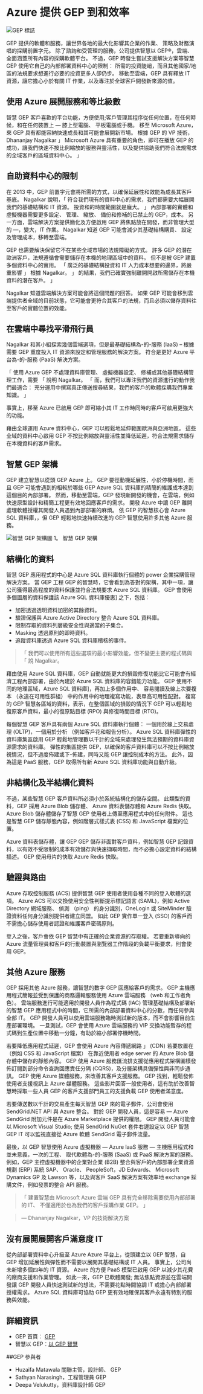 <properties
   pageTitle="Azure SQL 資料庫 Azure 案例研究 GEP |Microsoft Azure"
   description="深入了解 GEP 如何連絡其他全域的客戶，並獲得更有效率使用 SQL 資料庫"
   services="sql-database"
   documentationCenter=""
   authors="CarlRabeler"
   manager="jhubbard"
   editor=""/>

<tags
   ms.service="sql-database"
   ms.devlang="NA"
   ms.topic="article"
   ms.tgt_pltfrm="NA"
   ms.workload="NA"
   ms.date="09/08/2016"
   ms.author="carlrab"/>

# <a name="azure-gives-gep-global-reach-and-greater-efficiency"></a>Azure 提供 GEP 到和效率

![GEP 標誌](./media/sql-database-implementation-gep/geplogo.png)

GEP 提供的軟體和服務，讓世界各地的最大化影響其企業的作業、 策略及財務演唱的採購前置字元。 除了諮詢和受管理的服務，公司提供智慧以 GEP®，雲端、 全面涵蓋所有內容的採購軟體平台。 不過，GEP 時發生嘗試支援解決方案等智慧 GEP 使用它自己的內部部署資料中心的限制︰ 所需的投資陡峭，而且其他國家/地區的法規要求想進行必要的投資更多人卻仍步。 移動至雲端，GEP 具有釋放 IT 資源，讓它擔心小於有關 IT 作業，以及專注於全球客戶開發新來源的值。

## <a name="expanding-services-and-growth-by-using-azure"></a>使用 Azure 展開服務和等比級數

智慧 GEP 客戶喜歡的平台功能，方便使用;客戶管理其程序從任何位置，在任何時候，和在任何裝置上 — 膝上型電腦、 平板電腦或手機。 移至 Microsoft Azure，來 GEP 具有都能容納快速成長和其可能會展開新市場。 根據 GEP 的 VP 技術，Dhananjay Nagalkar 」 Microsoft Azure 具有重要的角色，即可在播放 GEP 的成功，讓我們快速不按比例縮放的服務與靈活性，以及提供協助我們符合法規需求的全域客戶的區域資料中心。 」

## <a name="the-limitations-of-a-do-it-yourself-datacenter"></a>自助資料中心的限制

在 2013 中，GEP 前置字元會將所需的方式，以確保延展性和效能為成長其客戶基底。 Nagalkar 說明，「 符合我們現有的資料中心的需求，我們都需要大幅展開我們的基礎結構和 IT 資源。 投資和的時間範圍就是龐大。 」 內部部署的實體和虛擬機器需要更多設定、 管理、 縮放、 備份和修補的已禁止的 GEP，成本。 另一方面，雲端解決方案提供簡化及方便啟用 GEP 將焦點放在開發，而非管理大型的 —，變大，IT 作業。 Nagalkar 知道 GEP 可能會減少其基礎結構購買、 設定及管理成本，移轉至雲端。

GEP 也需要解決保留它不在某些全域市場的法規障礙的方式。 許多 GEP 的潛在歐洲客戶，法規遵循會需要儲存在本機的地理區域中的資料。 但不是被 GEP 建置多個資料中心的實用。 「 廣泛的基礎結構投資和 IT 人力成本想要的邊界，將嚴重影響 」 根據 Nagalkar。 」 的結果，我們已確實強制離開開啟所需儲存在本機資料的潛在客戶。 」

Nagalkar 知道雲端解決方案可能會將這個問題的回答。 如果 GEP 可能會移到雲端提供者全域的目前狀態，它可能會更符合其客戶的法規，而且必須以儲存資料往至客戶的實體位置的效能。

## <a name="finding-smooth-skies-in-the-cloud"></a>在雲端中尋找平滑飛行員

Nagalkar 和其小組探索幾個雲端選項，但是最基礎結構為-的-服務 (IaaS) – 根據需要 GEP 重度投入 IT 資源來設定和管理服務的解決方案。 符合是更好 Azure 平台為-的-服務 (PaaS) 解決方案。

「 使用 Azure GEP 不處理資料庫管理、 虛擬機器設定、 修補或其他基礎結構管理工作，需要 「 說明 Nagalkar。 「 而，我們可以專注我們的資源進行的動作我們最適合︰ 充分運用中撰寫真正傳送搜尋結果，我們的客戶的軟體採購我們專業知識。 」 

事實上，移至 Azure 已啟用 GEP 即可縮小其 IT 工作時同時的客戶可啟用更強大的功能。

藉由全球運用 Azure 資料中心，GEP 可以輕鬆地延伸範圍歐洲與亞洲地區。 這些全域的資料中心啟用 GEP 不按比例縮放與靈活性並降低延遲，符合法規需求儲存在本機資料的客戶需求。

## <a name="smart-by-gep-architecture"></a>智慧 GEP 架構

GEP 建立智慧以從頭 GEP Azure 上。 GEP 要徑動機延展性，小於停機時間，而且 GEP 可能會遇到的相較於哪些 GEP Azure SQL 資料庫的精簡的維護成本達到這個目的內部部署。 然而，移動至雲端，GEP 發現新開發的機會，在雲端，例如快速原型設計和精簡工程更有效地回應客戶的需求。 開發 Azure 中讓 GEP 離開處理軟體授權其開發人員遇到內部部署的麻煩。 依 GEP 的智慧核心會 Azure SQL 資料庫，，但 GEP 輕鬆地快速持續改進的 GEP 智慧使用許多其他 Azure 服務。

![智慧 GEP 架構](./media/sql-database-implementation-gep/figure1.png)圖 1。 智慧 GEP 架構

## <a name="structured-data"></a>結構化的資料

智慧 GEP 應用程式的中心是 Azure SQL 資料庫執行個體的 power 企業採購管理解決方案。 當 GEP 工程 GEP 的智慧時，它會看到為答對的架構，其中一項，讓公司獲得最高程度的資料保護並符合法規要求 Azure SQL 資料庫。 GEP 會使用多個圖層的資料保護該 Azure SQL 資料庫優惠] 之下，包括︰

- 加密透過透明資料加密的其餘資料。
- 驗證保護與 Azure Active Directory 整合 Azure SQL 資料庫。
- 限制存取的資料列層級安全性與適當的子集合。
- Masking 透過原則的即時資料。
- 追蹤資料庫透過 Azure SQL 資料庫稽核的事件。

> 「 我們可以使用所有這些選項的最小影響效能，但不變更主要的程式碼與 「 說 Nagalkar。

藉由使用 Azure SQL 資料庫，GEP 自動就能更大的損毀修復功能比它可能會有經濟工程內部部署，由於內建於 Azure SQL 資料庫的容錯能力功能。 GEP 使用不同的地理區域，Azure SQL 資料庫]，再加上多個作用中、 容易閱讀及線上次要複本 （永遠在可用性群組） 中的作用中的地理複寫功能，表單高可用性配對。 複寫的 GEP 智慧各區域的資料，表示，在整個區域的損毀的情況下 GEP 可以輕鬆地復原客戶資料，最小的復原點目標 (RPO) 與修復時間目標 (RTO)。

每個智慧 GEP 客戶具有兩個 Azure SQL 資料庫執行個體︰ 一個用於線上交易處理 (OLTP)，一個用於分析 （例如客戶花和報告分析）。 Azure SQL 資料庫彈性的資料庫集區啟用 GEP 輕鬆地管理數以千計的全域來處理發生無法預期的資料庫資源需求的資料庫。 彈性的集區提供 GEP，以確保的客戶資料庫可以不按比例縮放視情況，但不過度佈建或下-佈建，同時又能 GEP 讓控制成本的方法。 此外，因為這是 PaaS 服務，GEP 取得所有新 Azure SQL 資料庫功能與自動升級。

## <a name="unstructured-and-semi-structured-data"></a>非結構化及半結構化資料

不過，某些智慧 GEP 客戶資料所必須小於系統結構化的儲存空間。 此類型的資料，GEP 採用 Azure Blob 儲存體、 Azure 資料表儲存體和 Azure Redis 快取。 Azure Blob 儲存體儲存了智慧 GEP 使用者上傳至應用程式中的任何附件。 這也是智慧 GEP 儲存靜態內容，例如階層式樣式表 (CSS) 和 JavaScript 檔案的位置。

Azure 資料表儲存體，讓 GEP GEP 儲存非面對客戶資料，例如智慧 GEP 記錄資料，以有效不受限制的成本有效儲存與快速擷取時間，而不必擔心設定資料的結構描述。 GEP 使用母片的快取 Azure Redis 快取。

## <a name="authentication-and-routing"></a>驗證與路由

Azure 存取控制服務 (ACS) 提供智慧 GEP 使用者使用各種不同的登入軟體的選項。 Azure ACS 可以交換使用安全性判斷提示標記語言 (SAML)，例如 Active Directory 網域服務、 偵測 （ping） 的身分識別，OneLogin 或 SiteMinder 驗證資料任何身分識別提供者建立同盟。 如此 GEP 實作單一登入 (SSO) 的客戶而不需擔心儲存使用者認證和維護客戶密碼原則。

登入之後，客戶會依 GEP 智慧中有正確的企業資源的存取權。 若要重新導向的 Azure 流量管理員和客戶的行動裝置與瀏覽器工作階段的負載平衡要求，則會使用 GEP。

## <a name="other-azure-services"></a>其他 Azure 服務

GEP 採用其他 Azure 服務，讓智慧的數字 GEP 回應給客戶的需求。 GEP 主機應用程式簡報並受到保護的商務邏輯服務使用 Azure 雲端服務 （web 和工作者角色）。 雲端服務進行可能適用於開發人員作為程式碼 (IAC) 管理基礎結構及部署新的智慧 GEP 應用程式中的時間，它所需的內部部署資料中心的分數，而任何參與全部 IT。 GEP 開發人員可以使用雲端服務臨時測試新的版本，而不會影響目前生產部署環境。 一旦測試，GEP 會使用 Azure 雲端服務的 VIP 交換功能暫存的程式碼到生產位置中移動一分鐘，有助於縮小部署停機時間。

若要降低應用程式延遲，GEP 會使用 Azure 內容傳遞網路 」 (CDN) 若要放置在 （例如 CSS 和 JavaScript 檔案） 在靠近使用者 edge server 的 Azure Blob 儲存體中儲存的靜態內容。 GEP 使用 Azure 服務匯流排支援從應用程式架構圖樣發佈訂閱到部分命令查詢回應責任分隔 (CQRS)，及分層架構具備彈性與非同步通訊。 GEP 使用 Azure 媒體服務，來改善其客戶支援服務。 GEP 找到，輕鬆發佈使用者支援視訊上 Azure 媒體服務。 這些影片回答一般使用者，這有助於改善智慧時採取一些人員 GEP 的客戶支援部門員工的支援負載 GEP 使用者滿意度。

若要傳送數以千計的交易產生每天智慧 GEP 來的電子郵件，公司會使用 SendGrid.NET API 與 Azure 整合。 對於 GEP 開發人員，這是容易 — Azure SendGrid 附加元件是在 Azure Marketplace 提供的權限。 GEP 開發人員可能會以 Microsoft Visual Studio; 使用 SendGrid NuGet 套件右邊設定以 GEP 智慧GEP IT 可以監視直接從 Azure 軟體 SendGrid 電子郵件流量。

最後，以 GEP 智慧使用 Azure 虛擬機器 — Azure IaaS 服務 — 主機應用程式和並未意義，一次的工程、 取代軟體為-的-服務 (SaaS) 或 PaaS 解決方案的服務。 例如，GEP 主控虛擬機器中的企業對企業 (B2B) 整合與客戶的內部部署企業資源規劃 (ERP) 系統 SAP、 Oracle、 PeopleSoft，JD Edwards、 Microsoft Dynamics GP 及 Lawson 等，以及與客戶 SaaS 解決方案有效率地 exchange 採購文件，例如發票的整合 API 服務。

> 「 建置智慧由 Microsoft Azure 雲端 GEP 具有完全移除需要使用內部部署的 IT、 不僅適用於也為我們的客戶採購作業 GEP。 」 

> — Dhananjay Nagalkar，VP 的技術解決方案

## <a name="expand-customer-satisfaction-without-expanding-it"></a>沒有展開展開客戶滿意度 IT

從內部部署資料中心升級至 Azure Azure 平台上，從頭建立以 GEP 智慧，自 GEP 增加延展性與彈性而不需要以展開其基礎結構或 IT 人員。 事實上，公司尚未新增多個四年的 IT 資源。 Azure 的方便 PaaS 模型已啟用 GEP 以減少其花費的廠商支援和作業管理。 如此一來，GEP 已軟體開發; 無法焦點資源並在雲端開發讓 GEP 開發人員快速測試新的想法，不需要花點時間協調 IT 或擔心內部部署授權需求。 Azure SQL 資料庫可協助 GEP 更有效地確保其客戶永遠有特別的服務與效能。
 
## <a name="more-information"></a>詳細資訊

- GEP 首頁︰ [GEP](http://www.gep.com)
- 智慧以 GEP︰[以 GEP 智慧](http://www.smartbygep.com)

##<a name="gep-contributors"></a>GEP 參與者

- Huzaifa Matawala 關聯主管，設計師、 GEP
- Sathyan Narasingh，工程管理員 GEP
- Deepa Velukutty，資料庫設計師 GEP
